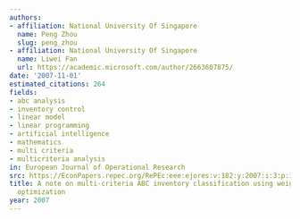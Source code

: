 ```yaml
---
authors:
- affiliation: National University Of Singapore
  name: Peng Zhou
  slug: peng_zhou
- affiliation: National University Of Singapore
  name: Liwei Fan
  url: https://academic.microsoft.com/author/2663607875/
date: '2007-11-01'
estimated_citations: 264
fields:
- abc analysis
- inventory control
- linear model
- linear programming
- artificial intelligence
- mathematics
- multi criteria
- multicriteria analysis
in: European Journal of Operational Research
src: https://EconPapers.repec.org/RePEc:eee:ejores:v:182:y:2007:i:3:p:1488-1491
title: A note on multi-criteria ABC inventory classification using weighted linear
  optimization
year: 2007
---
```

